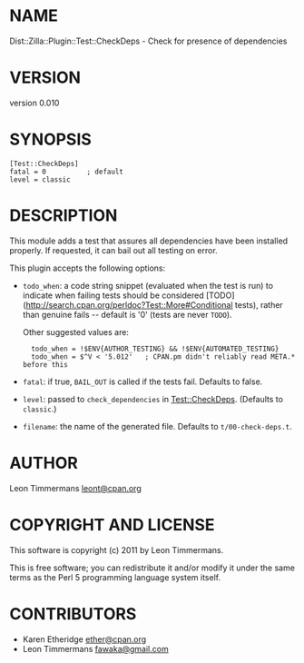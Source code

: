 # NAME

Dist::Zilla::Plugin::Test::CheckDeps - Check for presence of dependencies

# VERSION

version 0.010

# SYNOPSIS

    [Test::CheckDeps]
    fatal = 0          ; default
    level = classic

# DESCRIPTION

This module adds a test that assures all dependencies have been installed properly. If requested, it can bail out all testing on error.

This plugin accepts the following options:

- `todo_when`: a code string snippet (evaluated when the test is run)
to indicate when failing tests should be considered [TODO](http://search.cpan.org/perldoc?Test::More#Conditional tests),
rather than genuine fails -- default is '0' (tests are never `TODO`).

    Other suggested values are:

        todo_when = !$ENV{AUTHOR_TESTING} && !$ENV{AUTOMATED_TESTING}
        todo_when = $^V < '5.012'   ; CPAN.pm didn't reliably read META.* before this

- `fatal`: if true, `BAIL_OUT` is called if the tests fail. Defaults
to false.
- `level`: passed to `check_dependencies` in [Test::CheckDeps](http://search.cpan.org/perldoc?Test::CheckDeps).
(Defaults to `classic`.)
- `filename`: the name of the generated file. Defaults to
`t/00-check-deps.t`.

# AUTHOR

Leon Timmermans <leont@cpan.org>

# COPYRIGHT AND LICENSE

This software is copyright (c) 2011 by Leon Timmermans.

This is free software; you can redistribute it and/or modify it under
the same terms as the Perl 5 programming language system itself.

# CONTRIBUTORS

- Karen Etheridge <ether@cpan.org>
- Leon Timmermans <fawaka@gmail.com>
